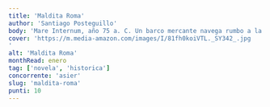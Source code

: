 ```yaml
---
title: 'Maldita Roma'
author: 'Santiago Posteguillo'
body: 'Mare Internum, año 75 a. C. Un barco mercante navega rumbo a la isla de Rodas. A bordo, Julio César acompañado sólo por su fiel Labieno. Obligado por sus enemigos a exiliarse de Roma, se dirige al encuentro con el maestro Apolonio para aprender oratoria y de este modo, a su regreso, iniciar una feroz pugna para ingresar en el Senado y enfrentarse allí al temido Cicerón.'
cover: 'https://m.media-amazon.com/images/I/81fh0koiVTL._SY342_.jpg
'
alt: 'Maldita Roma'
monthRead: enero
tag: ['novela', 'historica']
concorrente: 'asier'
slug: 'maldita-roma'
punti: 10
---
```

